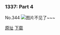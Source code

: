 ### 1337: Part 4
No.344
![图片不见了~~~](https://imgs.xkcd.com/comics/1337_part_4.png)

[原址](https://xkcd.com//344) [下载](https://imgs.xkcd.com/comics/1337_part_4.png)

